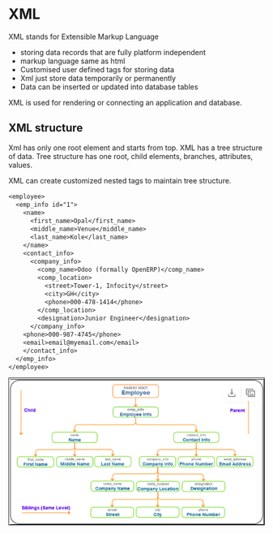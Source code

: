 # XML
XML stands for Extensible Markup Language
* storing data records that are fully platform independent
* markup language same as html
* Customised user defined tags for storing data
* Xml just store data temporarily or permanently
* Data can be inserted or updated into database tables 

XML is used for rendering or connecting an application and database.

## XML structure
Xml has only one root element and starts from top. XML has a tree structure of data. Tree structure has one root, child elements, branches, attributes, values.

XML can create customized nested tags to maintain tree structure.

```
<employee>
  <emp_info id="1">
    <name>
      <first_name>Opal</first_name>
      <middle_name>Venue</middle_name>
      <last_name>Kole</last_name>
    </name>
    <contact_info>
      <company_info>
        <comp_name>Odoo (formally OpenERP)</comp_name>
        <comp_location>
          <street>Tower-1, Infocity</street>
          <city>GH</city>
          <phone>000-478-1414</phone>
        </comp_location>
        <designation>Junior Engineer</designation>
      </company_info>
    <phone>000-987-4745</phone>
    <email>email@myemail.com</email>
    </contact_info>
  </emp_info>
</employee>
```

<div style="text-align:center"><img src="./images/xml_tree_structure.png" 
alt="XML tree structure" border="1" /></div>

